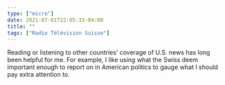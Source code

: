 ```yaml
---
type: ["micro"]
date: 2021-07-01T22:05:33-04:00
title: ""
tags: ["Radio Télévision Suisse"]
---
```

Reading or listening to other countries’ coverage of U.S. news has long been helpful for me. For example, I like using what the Swiss deem important enough to report on in American politics to gauge what I should pay extra attention to.
